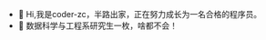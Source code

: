 - 👋 Hi,我是coder-zc，半路出家，正在努力成长为一名合格的程序员。
- 👀 数据科学与工程系研究生一枚，啥都不会！
<!---
coder-zc/coder-zc is a ✨ special ✨ repository because its `README.md` (this file) appears on your GitHub profile.
You can click the Preview link to take a look at your changes.
--->
